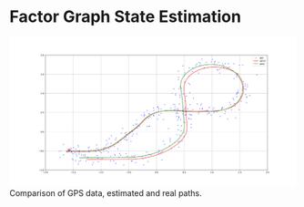 # Factor Graph State Estimation

![alt](estimated_path.svg)
Comparison of GPS data, estimated and real paths.